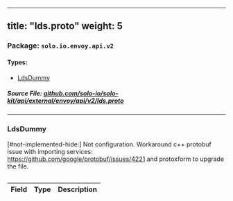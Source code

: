 
---
title: "lds.proto"
weight: 5
---

<!-- Code generated by solo-kit. DO NOT EDIT. -->


### Package: `solo.io.envoy.api.v2` 
#### Types:


- [LdsDummy](#ldsdummy)
  



##### Source File: [github.com/solo-io/solo-kit/api/external/envoy/api/v2/lds.proto](https://github.com/solo-io/solo-kit/blob/master/api/external/envoy/api/v2/lds.proto)





---
### LdsDummy

 
[#not-implemented-hide:] Not configuration. Workaround c++ protobuf issue with importing
services: https://github.com/google/protobuf/issues/4221 and protoxform to upgrade the file.

```yaml

```

| Field | Type | Description |
| ----- | ---- | ----------- | 





<!-- Start of HubSpot Embed Code -->
<script type="text/javascript" id="hs-script-loader" async defer src="//js.hs-scripts.com/5130874.js"></script>
<!-- End of HubSpot Embed Code -->
